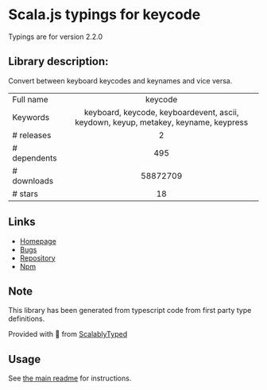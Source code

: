 
# Scala.js typings for keycode

Typings are for version 2.2.0

## Library description:
Convert between keyboard keycodes and keynames and vice versa.

|                    |                 |
| ------------------ | :-------------: |
| Full name          | keycode |
| Keywords           | keyboard, keycode, keyboardevent, ascii, keydown, keyup, metakey, keyname, keypress |
| # releases         | 2 |
| # dependents       | 495 |
| # downloads        | 58872709 |
| # stars            | 18 |

## Links
- [Homepage](https://github.com/timoxley/keycode)
- [Bugs](https://github.com/timoxley/keycode/issues)
- [Repository](https://github.com/timoxley/keycode)
- [Npm](https://www.npmjs.com/package/keycode)
    


## Note
This library has been generated from typescript code from first party type definitions.

Provided with :purple_heart: from [ScalablyTyped](https://github.com/oyvindberg/ScalablyTyped)

## Usage
See [the main readme](../../readme.md) for instructions.


